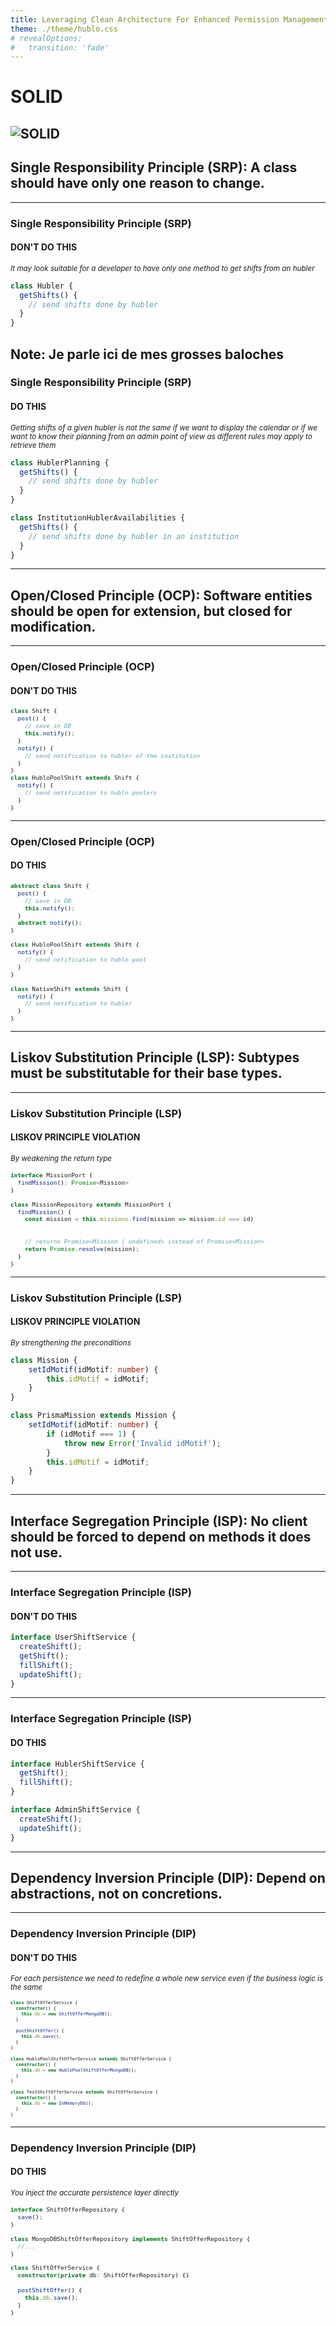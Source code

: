 ```yaml
---
title: Leveraging Clean Architecture For Enhanced Permission Management
theme: ./theme/hublo.css
# revealOptions:
#   transition: 'fade'
---
```

# SOLID
![SOLID](./images/solid.png)
---

## **Single Responsibility Principle (SRP):** A class should have only one reason to change.

----
### Single Responsibility Principle (SRP)
#### **DON'T DO THIS**

_<small>It may look suitable for a developer to have only one method to get shifts from an hubler</small>_

```typescript
class Hubler {
  getShifts() {
    // send shifts done by hubler
  }
}
```
Note: Je parle ici de mes grosses baloches
----
### Single Responsibility Principle (SRP)
#### **DO THIS**
_<small>Getting shifts of a given hubler is not the same if we want to display the calendar or if we want to know their planning from an admin point of view as different rules may apply to retrieve them</small>_

```typescript
class HublerPlanning {
  getShifts() {
    // send shifts done by hubler
  }
}

class InstitutionHublerAvailabilities {
  getShifts() {
    // send shifts done by hubler in an institution
  }
}
```
---

## **Open/Closed** Principle (OCP): Software entities should be open for extension, but closed for modification.

----
### Open/Closed Principle (OCP)
#### **DON'T DO THIS**
<span style="font-size: 0.8em">

```typescript
class Shift {
  post() {
    // save in DB
    this.notify();
  }
  notify() {
    // send notification to hubler of the institution
  }
}
class HubloPoolShift extends Shift {
  notify() {
    // send notification to hublo poolers
  }
}
```

</span>

----
### Open/Closed Principle (OCP)
#### **DO THIS**

<span style="font-size: 0.8em">

```typescript
abstract class Shift {
  post() {
    // save in DB
    this.notify();
  }
  abstract notify();
}

class HubloPoolShift extends Shift {
  notify() {
    // send notification to hublo pool
  }
}

class NativeShift extends Shift {
  notify() {
    // send notification to hubler
  }
}
```
</span>

---

## **Liskov Substitution Principle (LSP):** Subtypes must be substitutable for their base types.

----
### Liskov Substitution Principle (LSP)
#### LISKOV PRINCIPLE **VIOLATION** 

_<small>By weakening the return type</small>_

<span style="font-size: 0.8em">

```typescript
interface MissionPort {
  findMission(): Promise<Mission>
}

class MissionRepository extends MissionPort {
  findMission() {
    const mission = this.missions.find(mission => mission.id === id)
  
      
    // returns Promise<Mission | undefined> instead of Promise<Mission>
    return Promise.resolve(mission);
  }
}
```

</span>

----
### Liskov Substitution Principle (LSP)
#### LISKOV PRINCIPLE **VIOLATION**

_<small>By strengthening the preconditions</small>_

```typescript
class Mission {
    setIdMotif(idMotif: number) {
        this.idMotif = idMotif;
    }
}

class PrismaMission extends Mission {
    setIdMotif(idMotif: number) {
        if (idMotif === 1) {
            throw new Error('Invalid idMotif');
        }
        this.idMotif = idMotif;
    }
}
```

---

## **Interface Segregation Principle (ISP):** No client should be forced to depend on methods it does not use.

----
### Interface Segregation Principle (ISP)
#### **DON'T DO THIS**
```typescript
interface UserShiftService {
  createShift();
  getShift();
  fillShift();
  updateShift();
}
```
----
### Interface Segregation Principle (ISP)
#### **DO THIS**
```typescript
interface HublerShiftService {
  getShift();
  fillShift();
}

interface AdminShiftService {
  createShift();
  updateShift();
}
```
---

## **Dependency Inversion Principle (DIP):** Depend on abstractions, not on concretions.

----
### Dependency Inversion Principle (DIP)
#### **DON'T DO THIS**

_<small>For each persistence we need to redefine a whole new service even if the business logic is the same</small>_

<span style="font-size: 0.6em">

```typescript
class ShiftOfferService {
  constructor() {
    this.db = new ShiftOfferMongoDB();
  }
  
  postShiftOffer() {
    this.db.save();
  }
}

class HubloPoolShiftOfferService extends ShiftOfferService {
  constructor() {
    this.db = new HubloPoolShiftOfferMongoDB();
  }
}

class TestShiftOfferService extends ShiftOfferService {
  constructor() {
    this.db = new InMemoryDb();
  }
}
```

</span>

----
### Dependency Inversion Principle (DIP)
#### **DO THIS**


_<small>You inject the accurate persistence layer directly</small>_

<span style="font-size: 0.8em">

```typescript
interface ShiftOfferRepository {
  save();
}

class MongoDBShiftOfferRepository implements ShiftOfferRepository {
  //...
}

class ShiftOfferService {
  constructor(private db: ShiftOfferRepository) {}
  
  postShiftOffer() {
    this.db.save();
  }
}
```

</span>

